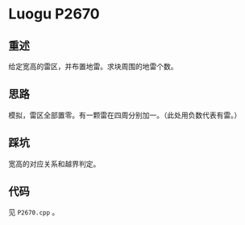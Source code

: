 # Luogu P2670

## 重述
给定宽高的雷区，并布置地雷。求块周围的地雷个数。

## 思路
模拟，雷区全部置零。有一颗雷在四周分别加一。（此处用负数代表有雷。）

## 踩坑
宽高的对应关系和越界判定。

## 代码
见 `P2670.cpp` 。
